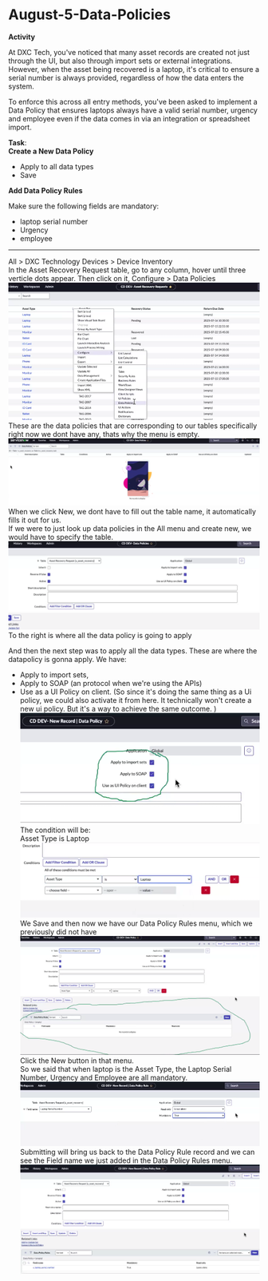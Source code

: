 # August-5-Data-Policies

**Activity** <br>

At DXC Tech, you've noticed that many asset records are created not just through the UI, but also through import sets or external integrations. However, when the asset being recovered is a laptop, it's critical to ensure a serial number is always provided, regardless of how the data enters the system. <br>

To enforce this across all entry methods, you've been asked to implement a Data Policy that ensures laptops always have a valid serial number, urgency and employee even if the data comes in via an integration or spreadsheet import.<br>

**Task**: <br>
**Create a New Data Policy** <br>
- Apply to all data types
- Save <br>

**Add Data Policy Rules** <br>

Make sure the following fields are mandatory:
- laptop serial number
- Urgency
- employee

---

All > DXC Technology Devices > Device Inventory <br>
In the Asset Recovery Request table, go to any column, hover until three verticle dots appear. Then click on it, Configure > Data Policies <br>
![](https://github.com/CodeWithLuwam/August-5-Data-Policies/blob/main/Images/Configure%20Data%20Policies.png?raw=true) <br>
These are the data policies that are corresponding to our tables specifically <br>
right now we dont have any, thats why the menu is empty. <br>
![](https://github.com/CodeWithLuwam/August-5-Data-Policies/blob/main/Images/Data%20Policies%20in%20Current%20Table.png?raw=true) <br>
When we click New, we dont have to fill out the table name, it automatically fills it out for us. <br>
If we were to just look up data policies in the All menu and create new, we would have to specify the table. <br>
![](https://github.com/CodeWithLuwam/August-5-Data-Policies/blob/main/Images/Auto%20Populated%20Table%20Name.png?raw=true) <br>
To the right is where all the data policy is going to apply

And then the next step was to apply all the data types.  These are where the datapolicy is gonna apply. We have: <br> 
- Apply to import sets,
- Apply to SOAP (an protocol when we're using the APIs)
- Use as a UI Policy on client. (So since it's doing the same thing as a Ui policy, we could also activate it from here. It technically won't create a new ui policy. But it's a way to achieve the same outcome. ) <br>
![](https://github.com/CodeWithLuwam/August-5-Data-Policies/blob/main/Images/Apply%20to%20import%20sets%20Apply%20to%20SOAP%20Uses%20as%20UI%20Policy%20on%20client.png?raw=true)  <br>
The condition will be: <br>
Asset Type is Laptop <br>
![](https://github.com/CodeWithLuwam/August-5-Data-Policies/blob/main/Images/Condition%20Asset%20Type%20is%20Laptop.png?raw=true) <br>
We Save and then now we have our Data Policy Rules menu, which we previously did not have <br>
![](https://github.com/CodeWithLuwam/August-5-Data-Policies/blob/main/Images/Data%20Policy%20Rules%20Menu%20Appears.png?raw=true) <br>
Click the New button in that menu. <br>
So we said that when laptop is the Asset Type, the Laptop Serial Number, Urgency and Employee are all mandatory.
![](https://github.com/CodeWithLuwam/August-5-Data-Policies/blob/main/Images/Pick%20Field%20Name%20Laptop%20Serial%20Number.png?raw=true) <br>
Submitting will bring us back to the Data Policy Rule record and we can see the Field name we just added in the Data Policy Rules menu. <br>
![](https://github.com/CodeWithLuwam/August-5-Data-Policies/blob/main/Images/Confirm%20New%20Field%20Name%20Added.png?raw=true) <br>

